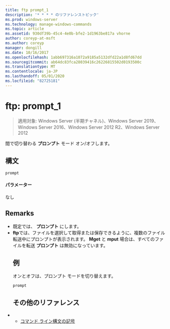 ```yaml
---
title: ftp prompt_1
description: '* * * * のリファレンストピック'
ms.prod: windows-server
ms.technology: manage-windows-commands
ms.topic: article
ms.assetid: 930df39b-45c4-4e0b-bfe2-1d1963be817a vhorne
author: coreyp-at-msft
ms.author: coreyp
manager: dongill
ms.date: 10/16/2017
ms.openlocfilehash: 1abb697316a1072a9185a5132dfd22a1d8fd67dd
ms.sourcegitcommit: ab64dc83fca28039416c26226815502d0193500c
ms.translationtype: MT
ms.contentlocale: ja-JP
ms.lasthandoff: 05/01/2020
ms.locfileid: "82725181"
---
```

# <a name="ftp-prompt_1"></a>ftp: prompt_1

> 適用対象: Windows Server (半期チャネル)、Windows Server 2019、Windows Server 2016、Windows Server 2012 R2、Windows Server 2012

間で切り替わる **プロンプト** モード オン/オフします。   
## <a name="syntax"></a>構文  
```  
prompt  
```  
#### <a name="parameters"></a>パラメーター  
なし  
## <a name="remarks"></a>Remarks  
- 既定では、 **プロンプト** にします。  
- **ftp**では、ファイルを選択して取得または保存できるように、複数のファイル転送中にプロンプトが表示されます。  **Mget** と **mput** 場合は、すべてのファイルを転送 **プロンプト** は無効になっています。  
  ## <a name="examples"></a>例  
  オンとオフは、プロンプト モードを切り替えます。  
  ```  
  prompt  
  ```  
  ## <a name="additional-references"></a>その他のリファレンス  
- - [コマンド ライン構文の記号](command-line-syntax-key.md)  
